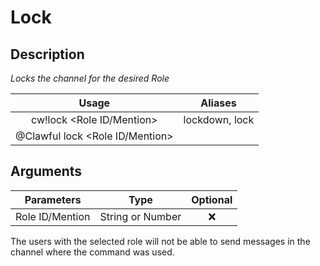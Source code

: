 # Lock

## Description

_Locks the channel for the desired Role_

| Usage | Aliases |
| :---: | :---: |
| cw!lock &lt;Role ID/Mention&gt; | lockdown, lock |
| @Clawful lock &lt;Role ID/Mention&gt; |  |

## Arguments

| Parameters | Type | Optional |
| :---: | :---: | :---: |
| Role ID/Mention | String or Number | ❌ |

The users with the selected role will not be able to send messages in the channel where the command was used.

